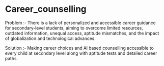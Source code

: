 # Career_counselling
Problem :- There is a lack of personalized and accessible career guidance for secondary-level students, aiming to overcome limited resources, outdated information, unequal access, aptitude mismatches, and the impact of globalization and technological advances.


Solution :- Making career choices and AI based counselling accessible to every child at secondary level along with aptitude tests and detailed career paths.


